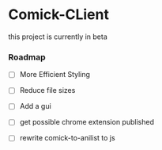 # Comick-CLient
this project is currently in beta 

### Roadmap

- [ ] More Efficient Styling
- [ ] Reduce file sizes
- [ ] Add a gui
- [ ] get possible chrome extension published
- [ ] rewrite comick-to-anilist to js 


